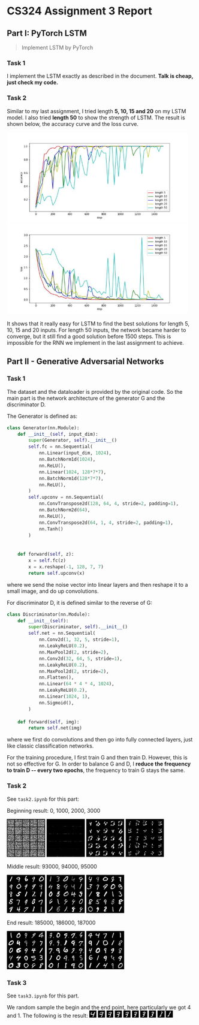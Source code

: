 # CS324 Assignment 3 Report

## Part I: PyTorch LSTM

> Implement LSTM by PyTorch

### Task 1

I implement the LSTM exactly as described in the document. **Talk is cheap, just check my code.**



### Task 2

Similar to my last assignment, I tried length **5, 10, 15 and 20** on my LSTM model. I also tried **length 50** to show the strength of LSTM. The result is shown below, the accuracy curve and the loss curve.

<img src="./Part 1/img/accuracy_curve.jpg" alt="accuracy_curve" style="zoom:67%;" />

<img src="./Part 1/img/loss_curve.jpg" alt="loss_curve" style="zoom:67%;" />

It shows that it really easy for LSTM to find the best solutions for length 5, 10, 15 and 20 inputs. For length 50 inputs, the network became harder to converge, but it still find a good solution before 1500 steps. This is impossible for the RNN we implement in the last assignment to achieve.



## Part II - Generative Adversarial Networks

### Task 1

The dataset and the dataloader is provided by the original code. So the main part is the network architecture of the generator G and the discriminator D.

The Generator is defined as:

```python
class Generator(nn.Module):
    def __init__(self, input_dim):
        super(Generator, self).__init__()
        self.fc = nn.Sequential(
            nn.Linear(input_dim, 1024),
            nn.BatchNorm1d(1024),
            nn.ReLU(),
            nn.Linear(1024, 128*7*7),
            nn.BatchNorm1d(128*7*7),
            nn.ReLU(),
        )
        self.upconv = nn.Sequential(
            nn.ConvTranspose2d(128, 64, 4, stride=2, padding=1),
            nn.BatchNorm2d(64),
            nn.ReLU(),
            nn.ConvTranspose2d(64, 1, 4, stride=2, padding=1),
            nn.Tanh()
        )


    def forward(self, z):
        x = self.fc(z)
        x = x.reshape(-1, 128, 7, 7)
        return self.upconv(x)
```

where we send the noise vector into linear layers and then reshape it to a small image, and do up convolutions.

For discriminator D, it is defined similar to the reverse of G:

```python
class Discriminator(nn.Module):
    def __init__(self):
        super(Discriminator, self).__init__()
        self.net = nn.Sequential(
            nn.Conv2d(1, 32, 5, stride=1),
            nn.LeakyReLU(0.2),
            nn.MaxPool2d(2, stride=2),
            nn.Conv2d(32, 64, 5, stride=1),
            nn.LeakyReLU(0.2),
            nn.MaxPool2d(2, stride=2),
            nn.Flatten(),
            nn.Linear(64 * 4 * 4, 1024),
            nn.LeakyReLU(0.2),
            nn.Linear(1024, 1),
            nn.Sigmoid(),
        )

    def forward(self, img):
        return self.net(img)
```

where we first do convolutions and then go into fully connected layers, just like classic classification networks.

For the training procedure, I first train G and then train D. However, this is not so effective for G.  In order to balance G and D, I **reduce the frequency to train D -- every two epochs**, the frequency to train G stays the same.



### Task 2

See `task2.ipynb` for this part:

Beginning result: 0, 1000, 2000, 3000

<img src="./Part 2/images/0.png" alt="0" style="zoom:67%;" /> <img src="./Part 2/images/1000.png" alt="1000" style="zoom:67%;" /> <img src="./Part 2/images/2000.png" alt="2000" style="zoom:67%;" /> <img src="./Part 2/images/3000.png" alt="3000" style="zoom:67%;" />

Middle result: 93000, 94000, 95000

<img src="./Part 2/images/93000.png" alt="93000" style="zoom:67%;" /> <img src="./Part 2/images/94000.png" alt="94000" style="zoom:67%;" /> <img src="./Part 2/images/95000.png" alt="95000" style="zoom:67%;" />

End result: 185000, 186000, 187000

<img src="./Part 2/images/185000.png" alt="185000" style="zoom:67%;" /> <img src="./Part 2/images/186000.png" alt="186000" style="zoom:67%;" /> <img src="./Part 2/images/187000.png" alt="187000" style="zoom:67%;" />


### Task 3

See `task3.ipynb` for this part.

We random sample the begin and the end point, here particularly we got 4 and 1. The following is the result:
<img src="./Part 2/images/begin.png" alt="begin" style="zoom:67%;" /> <img src="./Part 2/images/res0.png" alt="res0" style="zoom:67%;" /> <img src="./Part 2/images/res1.png" alt="res1" style="zoom:67%;" /> <img src="./Part 2/images/res2.png" alt="res2" style="zoom:67%;" /> <img src="./Part 2/images/res3.png" alt="res3" style="zoom:67%;" /> <img src="./Part 2/images/res4.png" alt="res4" style="zoom:67%;" /> <img src="./Part 2/images/res5.png" alt="res5" style="zoom:67%;" /> <img src="./Part 2/images/res6.png" alt="res6" style="zoom:67%;" /> <img src="./Part 2/images/res7.png" alt="res7" style="zoom:67%;" /> <img src="./Part 2/images/end.png" alt="end" style="zoom:67%;" />

